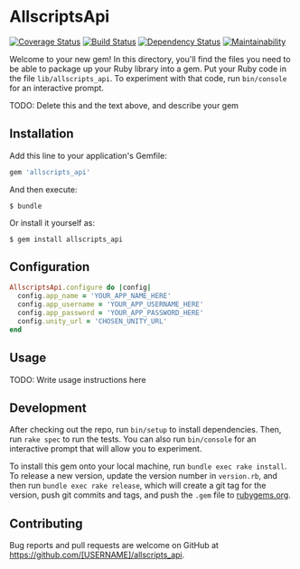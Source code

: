 # AllscriptsApi

[![Coverage Status](https://coveralls.io/repos/github/Avhana/allscripts_api/badge.svg?branch=master)](https://coveralls.io/github/Avhana/allscripts_api?branch=master)
[![Build Status](https://travis-ci.org/Avhana/allscripts_api.svg?branch=master)](https://travis-ci.org/Avhana/allscripts_api)
[![Dependency Status](https://gemnasium.com/badges/github.com/Avhana/allscripts_api.svg)](https://gemnasium.com/github.com/Avhana/allscripts_api)
[![Maintainability](https://api.codeclimate.com/v1/badges/9889f5255914a5fcbeb5/maintainability)](https://codeclimate.com/github/Avhana/allscripts_api/maintainability)

Welcome to your new gem! In this directory, you'll find the files you need to be able to package up your Ruby library into a gem. Put your Ruby code in the file `lib/allscripts_api`. To experiment with that code, run `bin/console` for an interactive prompt.

TODO: Delete this and the text above, and describe your gem

## Installation

Add this line to your application's Gemfile:

```ruby
gem 'allscripts_api'
```

And then execute:

    $ bundle

Or install it yourself as:

    $ gem install allscripts_api

## Configuration
```ruby
AllscriptsApi.configure do |config|
  config.app_name = 'YOUR_APP_NAME_HERE'
  config.app_username = 'YOUR_APP_USERNAME_HERE'
  config.app_password = 'YOUR_APP_PASSWORD_HERE'
  config.unity_url = 'CHOSEN_UNITY_URL'
end
```
## Usage

TODO: Write usage instructions here

## Development

After checking out the repo, run `bin/setup` to install dependencies. Then, run `rake spec` to run the tests. You can also run `bin/console` for an interactive prompt that will allow you to experiment.

To install this gem onto your local machine, run `bundle exec rake install`. To release a new version, update the version number in `version.rb`, and then run `bundle exec rake release`, which will create a git tag for the version, push git commits and tags, and push the `.gem` file to [rubygems.org](https://rubygems.org).

## Contributing

Bug reports and pull requests are welcome on GitHub at https://github.com/[USERNAME]/allscripts_api.
